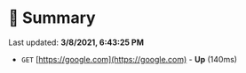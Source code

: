 # 📖 Summary
Last updated: **3/8/2021, 6:43:25 PM**

- `GET` [https://google.com](https://google.com) - **Up** (140ms)
